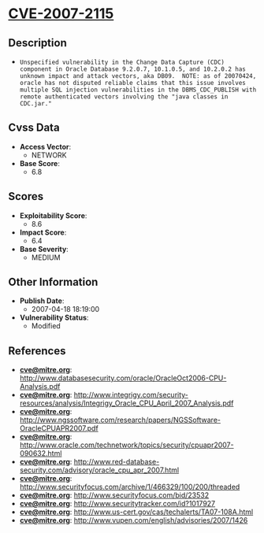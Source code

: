 
# [CVE-2007-2115](http://www.databasesecurity.com/oracle/OracleOct2006-CPU-Analysis.pdf)

## Description

- `Unspecified vulnerability in the Change Data Capture (CDC) component in Oracle Database 9.2.0.7, 10.1.0.5, and 10.2.0.2 has unknown impact and attack vectors, aka DB09.  NOTE: as of 20070424, oracle has not disputed reliable claims that this issue involves multiple SQL injection vulnerabilities in the DBMS_CDC_PUBLISH with remote authenticated vectors involving the "java classes in CDC.jar."`

## Cvss Data

- **Access Vector**:
  - NETWORK
- **Base Score**:
  - 6.8

## Scores

- **Exploitability Score**:
  - 8.6
- **Impact Score**:
  - 6.4
- **Base Severity**:
  - MEDIUM

## Other Information

- **Publish Date**:
  - 2007-04-18 18:19:00
- **Vulnerability Status**:
  - Modified

## References

- **cve@mitre.org**: http://www.databasesecurity.com/oracle/OracleOct2006-CPU-Analysis.pdf
- **cve@mitre.org**: http://www.integrigy.com/security-resources/analysis/Integrigy_Oracle_CPU_April_2007_Analysis.pdf
- **cve@mitre.org**: http://www.ngssoftware.com/research/papers/NGSSoftware-OracleCPUAPR2007.pdf
- **cve@mitre.org**: http://www.oracle.com/technetwork/topics/security/cpuapr2007-090632.html
- **cve@mitre.org**: http://www.red-database-security.com/advisory/oracle_cpu_apr_2007.html
- **cve@mitre.org**: http://www.securityfocus.com/archive/1/466329/100/200/threaded
- **cve@mitre.org**: http://www.securityfocus.com/bid/23532
- **cve@mitre.org**: http://www.securitytracker.com/id?1017927
- **cve@mitre.org**: http://www.us-cert.gov/cas/techalerts/TA07-108A.html
- **cve@mitre.org**: http://www.vupen.com/english/advisories/2007/1426
